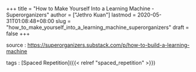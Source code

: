 +++
title = "How to Make Yourself Into a Learning Machine - Superorganizers"
author = ["Jethro Kuan"]
lastmod = 2020-05-31T01:08:48+08:00
slug = "how_to_make_yourself_into_a_learning_machine_superorganizers"
draft = false
+++

source
: <https://superorganizers.substack.com/p/how-to-build-a-learning-machine>

tags
: [Spaced Repetition]({{< relref "spaced_repetition" >}})
